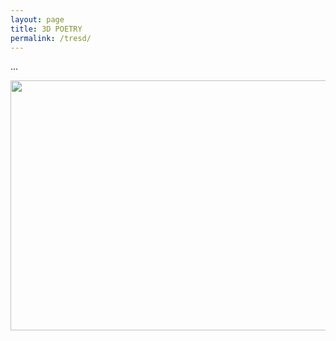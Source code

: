 ```yaml
---
layout: page
title: 3D POETRY
permalink: /tresd/
---
```


...

<img src="https://media.giphy.com/media/D8f55hRV0ujBjDOe3w/giphy.gif" width="600" height="400" />



